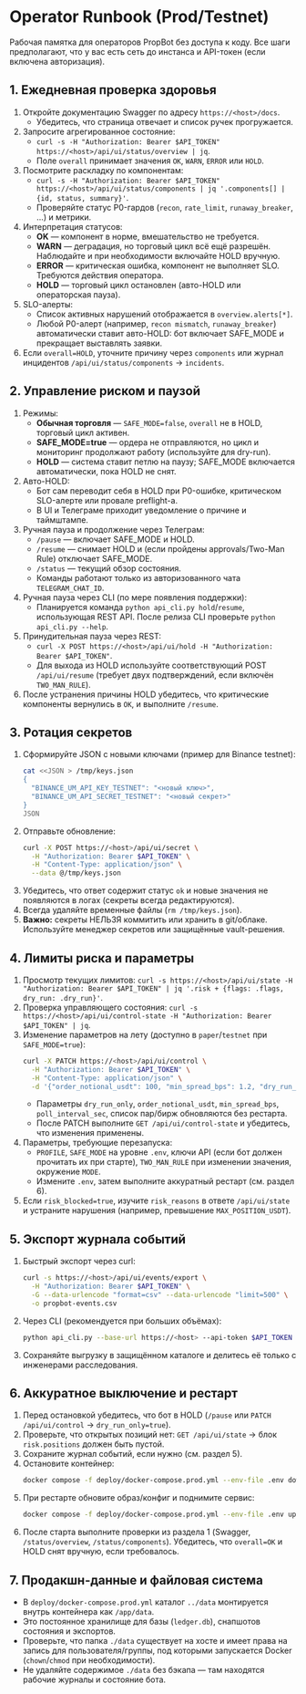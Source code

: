 # Operator Runbook (Prod/Testnet)

Рабочая памятка для операторов PropBot без доступа к коду. Все шаги предполагают,
что у вас есть сеть до инстанса и API-токен (если включена авторизация).

## 1. Ежедневная проверка здоровья

1. Откройте документацию Swagger по адресу `https://<host>/docs`.
   - Убедитесь, что страница отвечает и список ручек прогружается.
2. Запросите агрегированное состояние:
   - `curl -s -H "Authorization: Bearer $API_TOKEN" https://<host>/api/ui/status/overview | jq`.
   - Поле `overall` принимает значения `OK`, `WARN`, `ERROR` или `HOLD`.
3. Посмотрите раскладку по компонентам:
   - `curl -s -H "Authorization: Bearer $API_TOKEN" https://<host>/api/ui/status/components | jq '.components[] | {id, status, summary}'`.
   - Проверяйте статус P0-гардов (`recon`, `rate_limit`, `runaway_breaker`, …) и метрики.
4. Интерпретация статусов:
   - **OK** — компонент в норме, вмешательство не требуется.
   - **WARN** — деградация, но торговый цикл всё ещё разрешён. Наблюдайте и при необходимости включайте HOLD вручную.
   - **ERROR** — критическая ошибка, компонент не выполняет SLO. Требуются действия оператора.
   - **HOLD** — торговый цикл остановлен (авто-HOLD или операторская пауза).
5. SLO-алерты:
   - Список активных нарушений отображается в `overview.alerts[*]`.
   - Любой P0-алерт (например, `recon mismatch`, `runaway_breaker`) автоматически ставит авто-HOLD: бот включает SAFE_MODE и прекращает выставлять заявки.
6. Если `overall=HOLD`, уточните причину через `components` или журнал инцидентов `/api/ui/status/components` → `incidents`.

## 2. Управление риском и паузой

1. Режимы:
   - **Обычная торговля** — `SAFE_MODE=false`, `overall` не в HOLD, торговый цикл активен.
   - **SAFE_MODE=true** — ордера не отправляются, но цикл и мониторинг продолжают работу (используйте для dry-run).
   - **HOLD** — система ставит петлю на паузу; SAFE_MODE включается автоматически, пока HOLD не снят.
2. Авто-HOLD:
   - Бот сам переводит себя в HOLD при P0-ошибке, критическом SLO-алерте или провале preflight-а.
   - В UI и Телеграме приходит уведомление о причине и таймштампе.
3. Ручная пауза и продолжение через Телеграм:
   - `/pause` — включает SAFE_MODE и HOLD.
   - `/resume` — снимает HOLD и (если пройдены approvals/Two-Man Rule) отключает SAFE_MODE.
   - `/status` — текущий обзор состояния.
   - Команды работают только из авторизованного чата `TELEGRAM_CHAT_ID`.
4. Ручная пауза через CLI (по мере появления поддержки):
   - Планируется команда `python api_cli.py hold`/`resume`, использующая REST API. После релиза CLI проверьте `python api_cli.py --help`.
5. Принудительная пауза через REST:
   - `curl -X POST https://<host>/api/ui/hold -H "Authorization: Bearer $API_TOKEN"`.
   - Для выхода из HOLD используйте соответствующий POST `/api/ui/resume` (требует двух подтверждений, если включён `TWO_MAN_RULE`).
6. После устранения причины HOLD убедитесь, что критические компоненты вернулись в `OK`, и выполните `/resume`.

## 3. Ротация секретов

1. Сформируйте JSON с новыми ключами (пример для Binance testnet):
   ```bash
   cat <<JSON > /tmp/keys.json
   {
     "BINANCE_UM_API_KEY_TESTNET": "<новый ключ>",
     "BINANCE_UM_API_SECRET_TESTNET": "<новый секрет>"
   }
   JSON
   ```
2. Отправьте обновление:
   ```bash
   curl -X POST https://<host>/api/ui/secret \
     -H "Authorization: Bearer $API_TOKEN" \
     -H "Content-Type: application/json" \
     --data @/tmp/keys.json
   ```
3. Убедитесь, что ответ содержит статус `ok` и новые значения не появляются в логах (секреты всегда редактируются).
4. Всегда удаляйте временные файлы (`rm /tmp/keys.json`).
5. **Важно:** секреты НЕЛЬЗЯ коммитить или хранить в git/облаке. Используйте менеджер секретов или защищённые vault-решения.

## 4. Лимиты риска и параметры

1. Просмотр текущих лимитов: `curl -s https://<host>/api/ui/state -H "Authorization: Bearer $API_TOKEN" | jq '.risk + {flags: .flags, dry_run: .dry_run}'`.
2. Проверка управляющего состояния: `curl -s https://<host>/api/ui/control-state -H "Authorization: Bearer $API_TOKEN" | jq`.
3. Изменение параметров на лету (доступно в `paper`/`testnet` при `SAFE_MODE=true`):
   ```bash
   curl -X PATCH https://<host>/api/ui/control \
     -H "Authorization: Bearer $API_TOKEN" \
     -H "Content-Type: application/json" \
     -d '{"order_notional_usdt": 100, "min_spread_bps": 1.2, "dry_run_only": true, "pair": "BTCUSDT", "venues": ["binance_um"]}'
   ```
   - Параметры `dry_run_only`, `order_notional_usdt`, `min_spread_bps`, `poll_interval_sec`, список пар/бирж обновляются без рестарта.
   - После PATCH выполните `GET /api/ui/control-state` и убедитесь, что изменения применены.
4. Параметры, требующие перезапуска:
   - `PROFILE`, `SAFE_MODE` на уровне `.env`, ключи API (если бот должен прочитать их при старте), `TWO_MAN_RULE` при изменении значения, окружение `MODE`.
   - Измените `.env`, затем выполните аккуратный рестарт (см. раздел 6).
5. Если `risk_blocked=true`, изучите `risk_reasons` в ответе `/api/ui/state` и устраните нарушения (например, превышение `MAX_POSITION_USDT`).

## 5. Экспорт журнала событий

1. Быстрый экспорт через curl:
   ```bash
   curl -s https://<host>/api/ui/events/export \
     -H "Authorization: Bearer $API_TOKEN" \
     -G --data-urlencode "format=csv" --data-urlencode "limit=500" \
     -o propbot-events.csv
   ```
2. Через CLI (рекомендуется при больших объёмах):
   ```bash
   python api_cli.py --base-url https://<host> --api-token $API_TOKEN events --format csv --out logs/propbot-events.csv
   ```
3. Сохраняйте выгрузку в защищённом каталоге и делитесь её только с инженерами расследования.

## 6. Аккуратное выключение и рестарт

1. Перед остановкой убедитесь, что бот в HOLD (`/pause` или `PATCH /api/ui/control` → `dry_run_only=true`).
2. Проверьте, что открытых позиций нет: `GET /api/ui/state` → блок `risk.positions` должен быть пустой.
3. Сохраните журнал событий, если нужно (см. раздел 5).
4. Остановите контейнер:
   ```bash
   docker compose -f deploy/docker-compose.prod.yml --env-file .env down
   ```
5. При рестарте обновите образ/конфиг и поднимите сервис:
   ```bash
   docker compose -f deploy/docker-compose.prod.yml --env-file .env up -d
   ```
6. После старта выполните проверки из раздела 1 (Swagger, `/status/overview`, `/status/components`). Убедитесь, что `overall=OK` и HOLD снят вручную, если требовалось.

## 7. Продакшн-данные и файловая система

- В `deploy/docker-compose.prod.yml` каталог `../data` монтируется внутрь контейнера как `/app/data`.
- Это постоянное хранилище для базы (`ledger.db`), снапшотов состояния и экспортов.
- Проверьте, что папка `./data` существует на хосте и имеет права на запись для пользователя/группы, под которыми запускается Docker (`chown`/`chmod` при необходимости).
- Не удаляйте содержимое `./data` без бэкапа — там находятся рабочие журналы и состояние бота.
